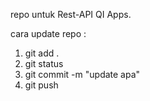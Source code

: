 repo untuk Rest-API QI Apps.

cara update repo :
1. git add .
2. git status
3. git commit -m "update apa"
4. git push
